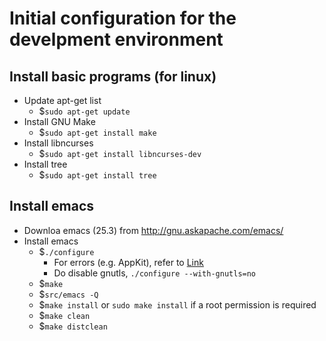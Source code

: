 # Initial configuration for the develpment environment

## Install basic programs (for linux)
- Update apt-get list
    + $`sudo apt-get update`
- Install GNU Make
    + $`sudo apt-get install make`
- Install libncurses
    + $`sudo apt-get install libncurses-dev`
- Install tree
    + $`sudo apt-get install tree`

## Install emacs
- Downloa emacs (25.3) from http://gnu.askapache.com/emacs/
- Install emacs
    + $`./configure`
        - For errors (e.g. AppKit), refer to [Link](https://lists.gnu.org/archive/html/bug-gnu-emacs/2016-09/msg00603.html)
        - Do disable gnutls, `./configure --with-gnutls=no`
    + $`make`
    + $`src/emacs -Q`
    + $`make install` or `sudo make install` if a root permission is required
    + $`make clean`
    + $`make distclean`
